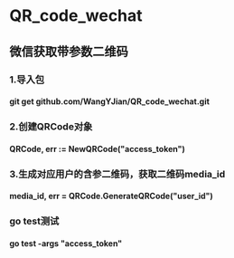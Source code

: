 # QR_code_wechat
## 微信获取带参数二维码
### 1.导入包
#### git get github.com/WangYJian/QR_code_wechat.git
### 2.创建QRCode对象
#### QRCode, err := NewQRCode("access_token")
### 3.生成对应用户的含参二维码，获取二维码media_id
#### media_id, err = QRCode.GenerateQRCode("user_id")
### go test测试
#### go test -args "access_token"